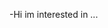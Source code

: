 -Hi im interested in ...
<!---
rockyrackoon/rockyrackoon is a ✨ special ✨ repository because its `README.md` (this file) appears on your GitHub profile.
You can click the Preview link to take a look at your changes.
--->
